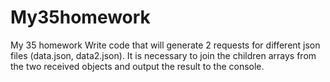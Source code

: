 # My35homework

My 35 homework
Write code that will generate 2 requests for different json files (data.json, data2.json).
It is necessary to join the children arrays from the two received objects and output the result to the console.
